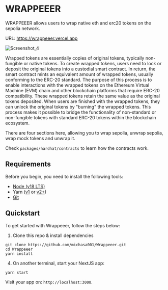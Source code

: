 # WRAPPEEER

WRAPPEEER allows users to wrap native eth and erc20 tokens on the sepolia network.

URL: https://wrappeeer.vercel.app

![Screenshot_4](https://github.com/michasa001/Wrappeeer/assets/134693770/9ade4e25-4a3c-4249-b0e2-d039a2049be9)


Wrapped tokens are essentially copies of original tokens, typically non-fungible or native tokens. To create wrapped tokens, users need to lock or deposit the original tokens into a custodial smart contract. In return, the smart contract mints an equivalent amount of wrapped tokens, usually conforming to the ERC-20 standard. The purpose of this process is to enable interactions with the wrapped tokens on the Ethereum Virtual Machine (EVM) chain and other blockchain platforms that require ERC-20 compatibility. These wrapped tokens retain the same value as the original tokens deposited. When users are finished with the wrapped tokens, they can unlock the original tokens by "burning" the wrapped tokens. This process makes it possible to bridge the functionality of non-standard or non-fungible tokens with standard ERC-20 tokens within the blockchain ecosystem.

There are four sections here, allowing you to wrap sepolia, unwrap sepolia, wrap mock tokens and unwrap it.

Check `packages/hardhat/contracts` to learn how the contracts work. 

## Requirements

Before you begin, you need to install the following tools:

- [Node (v18 LTS)](https://nodejs.org/en/download/)
- Yarn ([v1](https://classic.yarnpkg.com/en/docs/install/) or [v2+](https://yarnpkg.com/getting-started/install))
- [Git](https://git-scm.com/downloads)

## Quickstart

To get started with Wrappeeer, follow the steps below:

1. Clone this repo & install dependencies

```
git clone https://github.com/michasa001/Wrappeeer.git
cd Wrappeeer
yarn install
```

4. On another terminal, start your NextJS app:

```
yarn start
```

Visit your app on: `http://localhost:3000`.